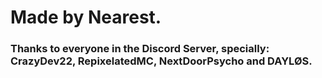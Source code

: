 # Made by Nearest.

### Thanks to everyone in the Discord Server, specially: CrazyDev22, RepixelatedMC, NextDoorPsycho and DAYLØS.
